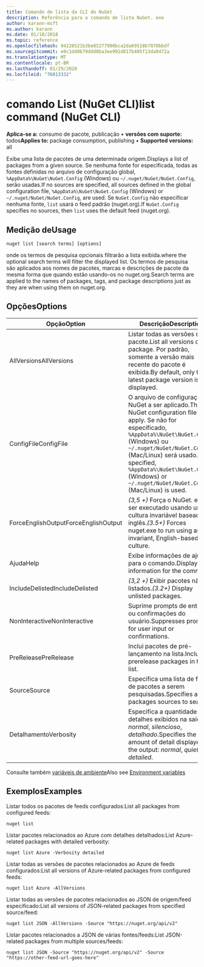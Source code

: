 ```yaml
---
title: Comando de lista da CLI do NuGet
description: Referência para o comando de lista NuGet. exe
author: karann-msft
ms.author: karann
ms.date: 01/18/2018
ms.topic: reference
ms.openlocfilehash: 94228521b3be85277990bca2da69518b7070bbdf
ms.sourcegitcommit: e9c1dd0679ddd8ba3ee992d817b405f13da0472a
ms.translationtype: MT
ms.contentlocale: pt-BR
ms.lasthandoff: 01/29/2020
ms.locfileid: "76813332"
---
```

# <a name="list-command-nuget-cli"></a><span data-ttu-id="8acd9-103">comando List (NuGet CLI)</span><span class="sxs-lookup"><span data-stu-id="8acd9-103">list command (NuGet CLI)</span></span>

<span data-ttu-id="8acd9-104">**Aplica-se a:** consumo de pacote, publicação &bullet; **versões com suporte:** todos</span><span class="sxs-lookup"><span data-stu-id="8acd9-104">**Applies to:** package consumption, publishing &bullet; **Supported versions:** all</span></span>

<span data-ttu-id="8acd9-105">Exibe uma lista de pacotes de uma determinada origem.</span><span class="sxs-lookup"><span data-stu-id="8acd9-105">Displays a list of packages from a given source.</span></span> <span data-ttu-id="8acd9-106">Se nenhuma fonte for especificada, todas as fontes definidas no arquivo de configuração global, `%AppData%\NuGet\NuGet.Config` (Windows) ou `~/.nuget/NuGet/NuGet.Config`, serão usadas.</span><span class="sxs-lookup"><span data-stu-id="8acd9-106">If no sources are specified, all sources defined in the global configuration file, `%AppData%\NuGet\NuGet.Config` (Windows) or `~/.nuget/NuGet/NuGet.Config`, are used.</span></span> <span data-ttu-id="8acd9-107">Se `NuGet.Config` não especificar nenhuma fonte, `list` usará o feed padrão (nuget.org).</span><span class="sxs-lookup"><span data-stu-id="8acd9-107">If `NuGet.Config` specifies no sources, then `list` uses the default feed (nuget.org).</span></span>

## <a name="usage"></a><span data-ttu-id="8acd9-108">Medição de</span><span class="sxs-lookup"><span data-stu-id="8acd9-108">Usage</span></span>

```cli
nuget list [search terms] [options]
```

<span data-ttu-id="8acd9-109">onde os termos de pesquisa opcionais filtrarão a lista exibida.</span><span class="sxs-lookup"><span data-stu-id="8acd9-109">where the optional search terms will filter the displayed list.</span></span> <span data-ttu-id="8acd9-110">Os termos de pesquisa são aplicados aos nomes de pacotes, marcas e descrições de pacote da mesma forma que quando estão usando-os no nuget.org.</span><span class="sxs-lookup"><span data-stu-id="8acd9-110">Search terms are applied to the names of packages, tags, and package descriptions just as they are when using them on nuget.org.</span></span>

## <a name="options"></a><span data-ttu-id="8acd9-111">Opções</span><span class="sxs-lookup"><span data-stu-id="8acd9-111">Options</span></span>

| <span data-ttu-id="8acd9-112">Opção</span><span class="sxs-lookup"><span data-stu-id="8acd9-112">Option</span></span> | <span data-ttu-id="8acd9-113">Descrição</span><span class="sxs-lookup"><span data-stu-id="8acd9-113">Description</span></span> |
| --- | --- |
| <span data-ttu-id="8acd9-114">AllVersions</span><span class="sxs-lookup"><span data-stu-id="8acd9-114">AllVersions</span></span> | <span data-ttu-id="8acd9-115">Listar todas as versões de um pacote.</span><span class="sxs-lookup"><span data-stu-id="8acd9-115">List all versions of a package.</span></span> <span data-ttu-id="8acd9-116">Por padrão, somente a versão mais recente do pacote é exibida.</span><span class="sxs-lookup"><span data-stu-id="8acd9-116">By default, only the latest package version is displayed.</span></span> |
| <span data-ttu-id="8acd9-117">ConfigFile</span><span class="sxs-lookup"><span data-stu-id="8acd9-117">ConfigFile</span></span> | <span data-ttu-id="8acd9-118">O arquivo de configuração do NuGet a ser aplicado.</span><span class="sxs-lookup"><span data-stu-id="8acd9-118">The NuGet configuration file to apply.</span></span> <span data-ttu-id="8acd9-119">Se não for especificado, `%AppData%\NuGet\NuGet.Config` (Windows) ou `~/.nuget/NuGet/NuGet.Config` (Mac/Linux) será usado.</span><span class="sxs-lookup"><span data-stu-id="8acd9-119">If not specified, `%AppData%\NuGet\NuGet.Config` (Windows) or `~/.nuget/NuGet/NuGet.Config` (Mac/Linux) is used.</span></span>|
| <span data-ttu-id="8acd9-120">ForceEnglishOutput</span><span class="sxs-lookup"><span data-stu-id="8acd9-120">ForceEnglishOutput</span></span> | <span data-ttu-id="8acd9-121">*(3,5 +)* Força o NuGet. exe a ser executado usando uma cultura invariável baseada em inglês.</span><span class="sxs-lookup"><span data-stu-id="8acd9-121">*(3.5+)* Forces nuget.exe to run using an invariant, English-based culture.</span></span> |
| <span data-ttu-id="8acd9-122">Ajuda</span><span class="sxs-lookup"><span data-stu-id="8acd9-122">Help</span></span> | <span data-ttu-id="8acd9-123">Exibe informações de ajuda para o comando.</span><span class="sxs-lookup"><span data-stu-id="8acd9-123">Displays help information for the command.</span></span> |
| <span data-ttu-id="8acd9-124">IncludeDelisted</span><span class="sxs-lookup"><span data-stu-id="8acd9-124">IncludeDelisted</span></span> | <span data-ttu-id="8acd9-125">*(3,2 +)* Exibir pacotes não listados.</span><span class="sxs-lookup"><span data-stu-id="8acd9-125">*(3.2+)* Display unlisted packages.</span></span> |
| <span data-ttu-id="8acd9-126">NonInteractive</span><span class="sxs-lookup"><span data-stu-id="8acd9-126">NonInteractive</span></span> | <span data-ttu-id="8acd9-127">Suprime prompts de entrada ou confirmações do usuário.</span><span class="sxs-lookup"><span data-stu-id="8acd9-127">Suppresses prompts for user input or confirmations.</span></span> |
| <span data-ttu-id="8acd9-128">PreRelease</span><span class="sxs-lookup"><span data-stu-id="8acd9-128">PreRelease</span></span> | <span data-ttu-id="8acd9-129">Inclui pacotes de pré-lançamento na lista.</span><span class="sxs-lookup"><span data-stu-id="8acd9-129">Includes prerelease packages in the list.</span></span> |
| <span data-ttu-id="8acd9-130">Source</span><span class="sxs-lookup"><span data-stu-id="8acd9-130">Source</span></span> | <span data-ttu-id="8acd9-131">Especifica uma lista de fontes de pacotes a serem pesquisadas.</span><span class="sxs-lookup"><span data-stu-id="8acd9-131">Specifies a list of packages sources to search.</span></span> |
| <span data-ttu-id="8acd9-132">Detalhamento</span><span class="sxs-lookup"><span data-stu-id="8acd9-132">Verbosity</span></span> | <span data-ttu-id="8acd9-133">Especifica a quantidade de detalhes exibidos na saída: *normal*, *silencioso*, *detalhado*.</span><span class="sxs-lookup"><span data-stu-id="8acd9-133">Specifies the amount of detail displayed in the output: *normal*, *quiet*, *detailed*.</span></span> |

<span data-ttu-id="8acd9-134">Consulte também [variáveis de ambiente](cli-ref-environment-variables.md)</span><span class="sxs-lookup"><span data-stu-id="8acd9-134">Also see [Environment variables](cli-ref-environment-variables.md)</span></span>

## <a name="examples"></a><span data-ttu-id="8acd9-135">Exemplos</span><span class="sxs-lookup"><span data-stu-id="8acd9-135">Examples</span></span>

<span data-ttu-id="8acd9-136">Listar todos os pacotes de feeds configurados:</span><span class="sxs-lookup"><span data-stu-id="8acd9-136">List all packages from configured feeds:</span></span>
```
nuget list
```
<span data-ttu-id="8acd9-137">Listar pacotes relacionados ao Azure com detalhes detalhados:</span><span class="sxs-lookup"><span data-stu-id="8acd9-137">List Azure-related packages with detailed verbosity:</span></span>
```
nuget list Azure -Verbosity detailed
```
<span data-ttu-id="8acd9-138">Listar todas as versões de pacotes relacionados ao Azure de feeds configurados:</span><span class="sxs-lookup"><span data-stu-id="8acd9-138">List all versions of Azure-related packages from configured feeds:</span></span>
```
nuget list Azure -AllVersions
```
<span data-ttu-id="8acd9-139">Listar todas as versões de pacotes relacionados ao JSON de origem/feed especificado:</span><span class="sxs-lookup"><span data-stu-id="8acd9-139">List all versions of JSON-related packages from specified source/feed:</span></span>
```
nuget list JSON -AllVersions -Source "https://nuget.org/api/v2"
```
<span data-ttu-id="8acd9-140">Listar pacotes relacionados a JSON de várias fontes/feeds:</span><span class="sxs-lookup"><span data-stu-id="8acd9-140">List JSON-related packages from multiple sources/feeds:</span></span>
```
nuget list JSON -Source "https://nuget.org/api/v2" -Source "https://other-feed-url-goes-here"
```

